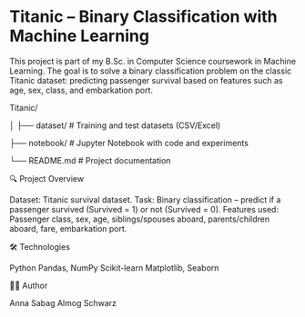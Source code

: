 # Titanic – Binary Classification with Machine Learning
This project is part of my B.Sc. in Computer Science coursework in Machine Learning.
The goal is to solve a binary classification problem on the classic Titanic dataset: predicting passenger survival based on features such as age, sex, class, and embarkation port.

Titanic/

│
├── dataset/        # Training and test datasets (CSV/Excel)

├── notebook/       # Jupyter Notebook with code and experiments

└── README.md       # Project documentation


🔍 Project Overview

Dataset: Titanic survival dataset.
Task: Binary classification – predict if a passenger survived (Survived = 1) or not (Survived = 0).
Features used: Passenger class, sex, age, siblings/spouses aboard, parents/children aboard, fare, embarkation port.

🛠️ Technologies

Python
Pandas, NumPy
Scikit-learn
Matplotlib, Seaborn

👩‍💻 Author

Anna Sabag
Almog Schwarz
